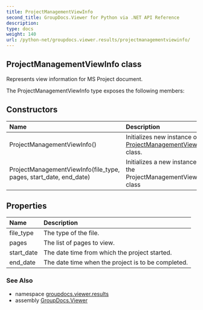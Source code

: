 ```yaml
---
title: ProjectManagementViewInfo
second_title: GroupDocs.Viewer for Python via .NET API Reference
description: 
type: docs
weight: 140
url: /python-net/groupdocs.viewer.results/projectmanagementviewinfo/
---
```


## ProjectManagementViewInfo class

Represents view information for MS Project document.

The ProjectManagementViewInfo type exposes the following members:
## Constructors
| Name | Description |
| :- | :- |
|ProjectManagementViewInfo()|Initializes new instance of [ProjectManagementViewInfo](/python-net/groupdocs.viewer.results/projectmanagementviewinfo/) class.|
|ProjectManagementViewInfo(file_type, pages, start_date, end_date)|Initializes a new instance of the ProjectManagementViewInfo class|
## Properties
| Name | Description |
| :- | :- |
|file_type|The type of the file.|
|pages|The list of pages to view.|
|start_date|The date time from which the project started.|
|end_date|The date time when the project is to be completed.|

### See Also

* namespace [groupdocs.viewer.results](/python-net/groupdocs.viewer.results/)
* assembly [GroupDocs.Viewer](/viewer/python-net/)

